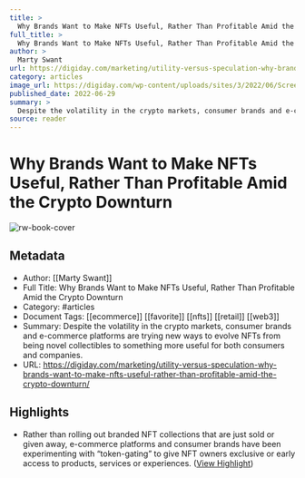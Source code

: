 ```yaml
---
title: >
  Why Brands Want to Make NFTs Useful, Rather Than Profitable Amid the Crypto Downturn
full_title: >
  Why Brands Want to Make NFTs Useful, Rather Than Profitable Amid the Crypto Downturn
author: >
  Marty Swant
url: https://digiday.com/marketing/utility-versus-speculation-why-brands-want-to-make-nfts-useful-rather-than-profitable-amid-the-crypto-downturn/
category: articles
image_url: https://digiday.com/wp-content/uploads/sites/3/2022/06/Screen-Shot-2022-06-28-at-7.14.48-PM.png
published_date: 2022-06-29
summary: >
  Despite the volatility in the crypto markets, consumer brands and e-commerce platforms are trying new ways to evolve NFTs from being novel collectibles to something more useful for both consumers and companies.
source: reader
---
```

# Why Brands Want to Make NFTs Useful, Rather Than Profitable Amid the Crypto Downturn

![rw-book-cover](https://digiday.com/wp-content/uploads/sites/3/2022/06/Screen-Shot-2022-06-28-at-7.14.48-PM.png)

## Metadata
- Author: [[Marty Swant]]
- Full Title: Why Brands Want to Make NFTs Useful, Rather Than Profitable Amid the Crypto Downturn
- Category: #articles
- Document Tags: [[ecommerce]] [[favorite]] [[nfts]] [[retail]] [[web3]] 
- Summary: Despite the volatility in the crypto markets, consumer brands and e-commerce platforms are trying new ways to evolve NFTs from being novel collectibles to something more useful for both consumers and companies.
- URL: https://digiday.com/marketing/utility-versus-speculation-why-brands-want-to-make-nfts-useful-rather-than-profitable-amid-the-crypto-downturn/

## Highlights
- Rather than rolling out branded NFT collections that are just sold or given away, e-commerce platforms and consumer brands have been experimenting with “token-gating” to give NFT owners exclusive or early access to products, services or experiences. ([View Highlight](https://read.readwise.io/read/01hbwyp5ycsgpqrnffvhj5je9p))


